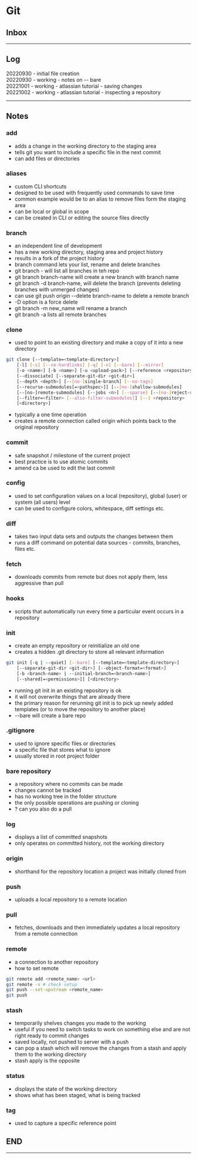 # Git

## Inbox

---

## Log

20220930 - initial file creation  
20220930 - working - notes on -- bare  
20221001 - working - atlassian tutorial - saving changes  
20221002 - working - atlassian tutorial - inspecting a repository  

---

## Notes

### add

- adds a change in the working directory to the staging area
- tells git you want to include a specific file in the next commit
- can add files or directories

### aliases

- custom CLI shortcuts
- designed to be used with frequently used commands to save time
- common example would be to an alias to remove files form the staging area
- can be local or global in scope
- can be created in CLI or editing the source files directly

### branch

- an independent line of development
- has a new working directory, staging area and project history
- results in a fork of the project history
- branch command lets your list, rename and delete branches
- git branch - will list all branches in teh repo
- git branch branch-name will create a new branch with branch name
- git branch -d branch-name, will delete the branch (prevents deleting branches with unmerged changes)
- can use git push origin --delete branch-name to delete a remote branch
- -D option is a force delete
- git branch -m new_name will rename a branch
- git branch -a lists all remote branches

### clone

- used to point to an existing directory and make a copy of it into a new directory

``` bash
git clone [--template=<template-directory>]
    [-l] [-s] [--no-hardlinks] [-q] [-n] [--bare] [--mirror]
    [-o <name>] [-b <name>] [-u <upload-pack>] [--reference <repository>]
    [--dissociate] [--separate-git-dir <git-dir>]
    [--depth <depth>] [--[no-]single-branch] [--no-tags]
    [--recurse-submodules[=<pathspec>]] [--[no-]shallow-submodules]
    [--[no-]remote-submodules] [--jobs <n>] [--sparse] [--[no-]reject-shallow]
    [--filter=<filter> [--also-filter-submodules]] [--] <repository>
    [<directory>]
```

- typically a one time operation
- creates a remote connection called origin which points back to the original repository

### commit

- safe snapshot / milestone of the current project
- best practice is to use atomic commits
- amend ca be used to edit the last commit

### config

- used to set configuration values on a local (repository), global (user) or system (all users) level
- can be used to configure colors, whitespace, diff settings etc.

### diff

- takes two input data sets and outputs the changes between them
- runs a diff command on potential data sources - commits, branches, files etc.

### fetch

- downloads commits from remote but does not apply them, less aggressive than pull

### hooks

- scripts that automatically run every time a particular event occurs in a repository

### init

- create an empty repository or reinitialize an old one
- creates a hidden .git directory to store all relevant information

```bash
git init [-q | --quiet] [--bare] [--template=<template-directory>]
    [--separate-git-dir <git-dir>] [--object-format=<format>]
    [-b <branch-name> | --initial-branch=<branch-name>]
    [--shared[=<permissions>]] [<directory>  
```

- running git init in an existing repository is ok
- it will not overwrite things that are already there
- the primary reason for rerunning git init is to pick up newly added templates (or to move the repository to another place)
- --bare will create a bare repo

### .gitignore

- used to ignore specific files or directories
- a specific file that stores what to ignore
- usually stored in root project folder

### bare repository

- a repository where no commits can be made
- changes cannot be tracked
- has no working tree in the folder structure
- the only possible operations are pushing or cloning
- ? can you also do a pull

### log

- displays a list of committed snapshots
- only operates on committed history, not the working directory

### origin

- shorthand for the repository location a project was initially cloned from

### push

- uploads a local repository to a remote location

### pull

- fetches, downloads and then immediately updates a local repository from a remote connection

### remote

- a connection to another repository
- how to set remote

```BASH
git remote add <remote_name> <url>
git remote -v # check setup
git push --set-upstream <remote_name>
git push
```

### stash

- temporarily shelves changes you made to the working
- useful if you need to switch tasks to work on something else and are not right ready to commit changes
- saved locally, not pushed to server with a push
- can pop a stash which will remove the changes from a stash and apply them to the working directory
- stash apply is the opposite

### status

- displays the state of the working directory
- shows what has been staged, what is being tracked

### tag

- used to capture a specific reference point

## END

---
